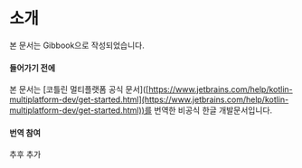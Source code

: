 # 소개

본 문서는 Gibbook으로 작성되었습니다.&#x20;

#### 들어가기 전에

본 문서는 \[코틀린 멀티플랫폼 공식 문서]\([https://www.jetbrains.com/help/kotlin-multiplatform-dev/get-started.html](https://www.jetbrains.com/help/kotlin-multiplatform-dev/get-started.html))를 번역한 비공식 한글 개발문서입니다.

#### 번역 참여

추후 추가
